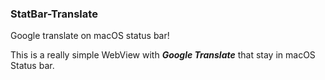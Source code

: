 ### StatBar-Translate
Google translate on macOS status bar!

This is a really simple WebView with ***Google Translate***
that stay in macOS Status bar.
